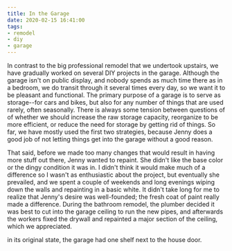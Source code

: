 ```yaml
---
title: In the Garage
date: 2020-02-15 16:41:00
tags:
- remodel
- diy
- garage
---
```

In contrast to the big professional remodel that we undertook upstairs, we have gradually worked on several DIY projects in the garage.  Although the garage isn't on public display, and nobody spends as much time there as in a bedroom, we do transit through it several times every day, so we want it to be pleasant and functional.  The primary purpose of a garage is to serve as storage--for cars and bikes, but also for any number of things that are used rarely, often seasonally.  There is always some tension between questions of of whether we should increase the raw storage capacity, reorganize to be more efficient, or reduce the need for storage by getting rid of things.  So far, we have mostly used the first two strategies, because Jenny does a good job of not letting things get into the garage without a good reason.

That said, before we made too many changes that would result in having more stuff out there, Jenny wanted to repaint. She didn't like the base color or the dingy condition it was in.  I didn't think it would make much of a difference so I wasn't as enthusiastic about the project, but eventually she prevailed, and we spent a couple of weekends and long evenings wiping down the walls and repainting in a basic white.  It didn't take long for me to realize that Jenny's desire was well-founded; the fresh coat of paint really made a difference.  During the bathroom remodel, the plumber decided it was best to cut into the garage ceiling to run the new pipes, and afterwards the workers fixed the drywall and repainted a major section of the ceiling, which we appreciated.

in its original state, the garage had one shelf next to the house door. 
